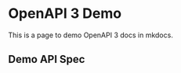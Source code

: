 # OpenAPI 3 Demo

This is a page to demo OpenAPI 3 docs in mkdocs.

## Demo API Spec

<swagger-ui src="./demo/PetStore-prod-oas30.yaml"/>
